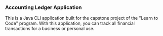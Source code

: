 ### Accounting Ledger Application

This is a Java CLI application built for the capstone project of the "Learn to Code" program.
With this application, you can track all financial transactions for a business or personal use.
